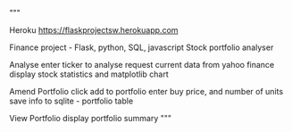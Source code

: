 """

Heroku
https://flaskprojectsw.herokuapp.com

Finance project - Flask, python, SQL, javascript
Stock portfolio analyser

Analyse
enter ticker to analyse
request current data from yahoo finance
display stock statistics and matplotlib chart

Amend Portfolio
click add to portfolio
enter buy price, and number of units
save info to sqlite - portfolio table

View Portfolio
display portfolio summary
"""
